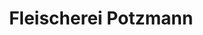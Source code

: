 ---
title: "Fleischerei Potzmann"
url: /sankt-michael-im-burgenland/fleischerei-potzmann/
shop: Metzgerei
---